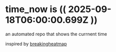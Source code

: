 # time_now is (( 2025-09-18T06:00:00.699Z ))

an automated repo that shows the currnent time

inspired by [breakingheatmap](https://github.com/breakingheatmap/breakingheatmap)